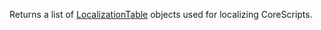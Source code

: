 Returns a list of [LocalizationTable](https://developer.roblox.com/en-us/api-reference/class/LocalizationTable) objects used for localizing CoreScripts.
